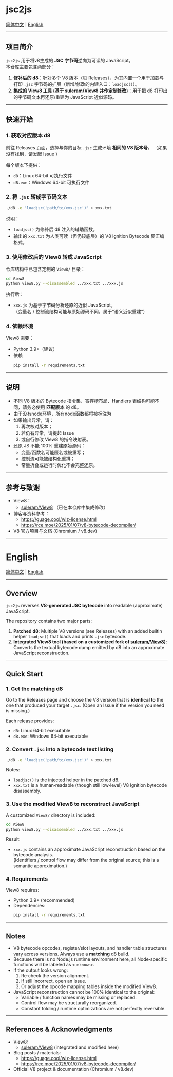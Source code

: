 # jsc2js

[简体中文](#jsc2js) | [English](#english)

---

## 项目简介

`jsc2js` 用于将v8生成的 **JSC 字节码**逆向为可读的 JavaScript。  
本仓库主要包含两部分：

1. **修补后的 d8**：针对多个 V8 版本（见 Releases），为其内置一个用于加载与打印 `.jsc` 字节码的扩展（新增/修改的内建入口：`loadjsc()`）。
2. **集成的 View8 工具 (基于 [suleram/View8](https://github.com/suleram/View8) 并作定制修改)**：用于把 d8 打印出的字节码文本再还原/重建为 JavaScript 近似源码。


---

## 快速开始

### 1. 获取对应版本 d8

前往 Releases 页面，选择与你的目标 `.jsc` 生成环境 **相同的 V8 版本号**。 （如果没有找到，请发起 Issue ） 

每个版本下提供：
- `d8`：Linux 64-bit 可执行文件
- `d8.exe`：Windows 64-bit 可执行文件

### 2. 将 `.jsc` 转成字节码文本

```bash
./d8 -e "loadjsc('path/to/xxx.jsc')" > xxx.txt
```

说明：
- `loadjsc()` 为修补后 d8 注入的辅助函数。
- 输出的 `xxx.txt` 为人类可读（但仍较底层）的 V8 Ignition Bytecode 反汇编格式。

### 3. 使用修改后的 View8 转成 JavaScript

仓库结构中已包含定制的 `View8/` 目录：

```bash
cd View8
python view8.py --disassembled ../xxx.txt ../xxx.js
```

执行后：
- `xxx.js` 为基于字节码分析还原的近似 JavaScript。  
  （变量名 / 控制流结构可能与原始源码不同，属于“语义近似重建”）

### 4. 依赖环境

View8 需要：
- Python 3.9+（建议）
- 依赖
  ```bash
  pip install -r requirements.txt
  ```

---

## 说明

- 不同 V8 版本的 Bytecode 指令集、寄存槽布局、Handlers 表结构可能不同，请务必使用 **匹配版本** 的 d8。
- 由于没有node环境，所有node函数都将被标注为<unknown>
- 如果输出异常，请：
  1. 再次核对版本；
  2. 若仍有异常，请提起 Issue
  3. 或自行修改 View8 的指令映射表。
- 还原 JS 不能 100% 重建原始源码：
  - 变量/函数名可能匿名或被重写；
  - 控制流可能被结构化重排；
  - 常量折叠或运行时优化不会完整还原。
 
---

## 参考与致谢

- View8：
  - [suleram/View8](https://github.com/suleram/View8) （已在本仓库中集成修改）
- 博客与资料参考：
  - https://guage.cool/wiz-license.html
  - https://rce.moe/2025/01/07/v8-bytecode-decompiler/
- V8 官方项目与文档 (Chromium / v8.dev)


---

# English

[简体中文](#jsc2js) | [English](#english)

---

## Overview

`jsc2js` reverses **V8‑generated JSC bytecode** into readable (approximate) JavaScript.

The repository contains two major parts:

1. **Patched d8**: Multiple V8 versions (see Releases) with an added builtin helper `loadjsc()` that loads and prints `.jsc` bytecode.
2. **Integrated View8 tool (based on a customized fork of [suleram/View8](https://github.com/suleram/View8))**: Converts the textual bytecode dump emitted by d8 into an approximate JavaScript reconstruction.

---

## Quick Start

### 1. Get the matching d8

Go to the Releases page and choose the V8 version that is **identical to** the one that produced your target `.jsc`. (Open an Issue if the version you need is missing.)

Each release provides:
- `d8`: Linux 64‑bit executable
- `d8.exe`: Windows 64‑bit executable

### 2. Convert `.jsc` into a bytecode text listing

```bash
./d8 -e "loadjsc('path/to/xxx.jsc')" > xxx.txt
```

Notes:
- `loadjsc()` is the injected helper in the patched d8.
- `xxx.txt` is a human‑readable (though still low‑level) V8 Ignition bytecode disassembly.

### 3. Use the modified View8 to reconstruct JavaScript

A customized `View8/` directory is included:

```bash
cd View8
python view8.py --disassembled ../xxx.txt ../xxx.js
```

Result:
- `xxx.js` contains an approximate JavaScript reconstruction based on the bytecode analysis.  
  (Identifiers / control flow may differ from the original source; this is a semantic approximation.)

### 4. Requirements

View8 requires:
- Python 3.9+ (recommended)
- Dependencies:
  ```bash
  pip install -r requirements.txt
  ```

---

## Notes

- V8 bytecode opcodes, register/slot layouts, and handler table structures vary across versions. Always use a **matching** d8 build.
- Because there is no Node.js runtime environment here, all Node‑specific functions will be labeled as `<unknown>`.
- If the output looks wrong:
  1. Re‑check the version alignment.
  2. If still incorrect, open an Issue.
  3. Or adjust the opcode mapping tables inside the modified View8.
- JavaScript reconstruction cannot be 100% identical to the original:
  - Variable / function names may be missing or replaced.
  - Control flow may be structurally reorganized.
  - Constant folding / runtime optimizations are not perfectly reversible.

---

## References & Acknowledgments

- View8:
  - [suleram/View8](https://github.com/suleram/View8) (integrated and modified here)
- Blog posts / materials:
  - https://guage.cool/wiz-license.html
  - https://rce.moe/2025/01/07/v8-bytecode-decompiler/
- Official V8 project & documentation (Chromium / v8.dev)
